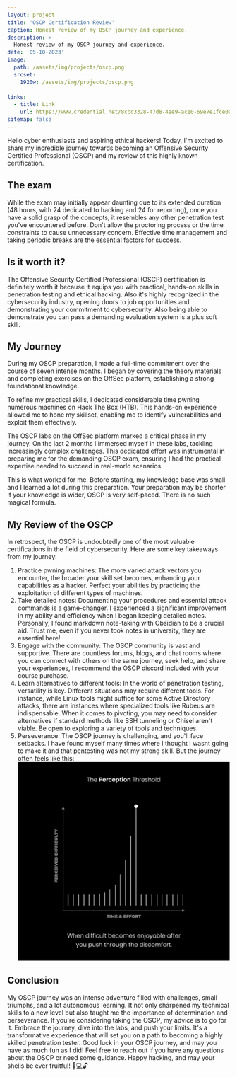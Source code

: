 ```yaml
---
layout: project
title: 'OSCP Certification Review'
caption: Honest review of my OSCP journey and experience.
description: >
  Honest review of my OSCP journey and experience.
date: '05-10-2023'
image: 
  path: /assets/img/projects/oscp.png
  srcset: 
    1920w: /assets/img/projects/oscp.png
    
links:
  - title: Link
    url: https://www.credential.net/8ccc3328-47d8-4ee9-ac10-69e7e1fce0a5#gs.7od6b0
sitemap: false
---
```

Hello cyber enthusiasts and aspiring ethical hackers! Today, I'm excited to share my incredible journey towards becoming an Offensive Security Certified Professional (OSCP) and my review of this highly known certification.

## The exam
While the exam may initially appear daunting due to its extended duration (48 hours, with 24 dedicated to hacking and 24 for reporting), once you have a solid grasp of the concepts, it resembles any other penetration test you've encountered before. Don't allow the proctoring process or the time constraints to cause unnecessary concern. Effective time management and taking periodic breaks are the essential factors for success.
## Is it worth it?
The Offensive Security Certified Professional (OSCP) certification is definitely worth it because it equips you with practical, hands-on skills in penetration testing and ethical hacking. Also it's highly recognized in the cybersecurity industry, opening doors to job opportunities and demonstrating your commitment to cybersecurity. Also being able to demonstrate you can pass a demanding evaluation system is a plus soft skill.
## My Journey
During my OSCP preparation, I made a full-time commitment over the course of seven intense months. I began by covering the theory materials and completing exercises on the OffSec platform, establishing a strong foundational knowledge.

To refine my practical skills, I dedicated considerable time pwning numerous machines on Hack The Box (HTB). This hands-on experience allowed me to hone my skillset, enabling me to identify vulnerabilities and exploit them effectively.

The OSCP labs on the OffSec platform marked a critical phase in my journey. On the last 2 months I immersed myself in these labs, tackling increasingly complex challenges. This dedicated effort was instrumental in preparing me for the demanding OSCP exam, ensuring I had the practical expertise needed to succeed in real-world scenarios.

This is what worked for me. Before starting, my knowledge base was small and I learned a lot during this preparation. Your preparation may be shorter if your knowledge is wider, OSCP is very self-paced. There is no such magical formula.
## My Review of the OSCP
In retrospect, the OSCP is undoubtedly one of the most valuable certifications in the field of cybersecurity. Here are some key takeaways from my journey:

1. Practice pwning machines: The more varied attack vectors you encounter, the broader your skill set becomes, enhancing your capabilities as a hacker. Perfect your abilities by practicing the exploitation of different types of machines.
2. Take detailed notes: Documenting your procedures and essential attack commands is a game-changer. I experienced a significant improvement in my ability and efficiency when I began keeping detailed notes. Personally, I found markdown note-taking with Obsidian to be a crucial aid. Trust me, even if you never took notes in university, they are essential here!
3. Engage with the community: The OSCP community is vast and supportive. There are countless forums, blogs, and chat rooms where you can connect with others on the same journey, seek help, and share your experiences, I recommend the OSCP discord included with your course purchase.
4. Learn alternatives to different tools:  In the world of penetration testing, versatility is key. Different situations may require different tools. For instance, while Linux tools might suffice for some Active Directory attacks, there are instances where specialized tools like Rubeus are indispensable. When it comes to pivoting, you may need to consider alternatives if standard methods like SSH tunneling or Chisel aren't viable. Be open to exploring a variety of tools and techniques.
5. Perseverance: The OSCP journey is challenging, and you'll face setbacks. I have found myself many times where I thought I wasnt going to make it and that pentesting was not my strong skill. But the journey often feels like this:
![400x400](/assets/img/projects/perception.jpg "Perception of difficulty vs time")
## Conclusion
My OSCP journey was an intense adventure filled with challenges, small triumphs, and a lot autonomous learning. It not only sharpened my technical skills to a new level but also taught me the importance of determination and perseverance.
If you're considering taking the OSCP, my advice is to go for it. Embrace the journey, dive into the labs, and push your limits. It's a transformative experience that will set you on a path to becoming a highly skilled penetration tester. Good luck in your OSCP journey, and may you have as much fun as I did!
Feel free to reach out if you have any questions about the OSCP or need some guidance.
Happy hacking, and may your shells be ever fruitful! 🐚💻🔓
